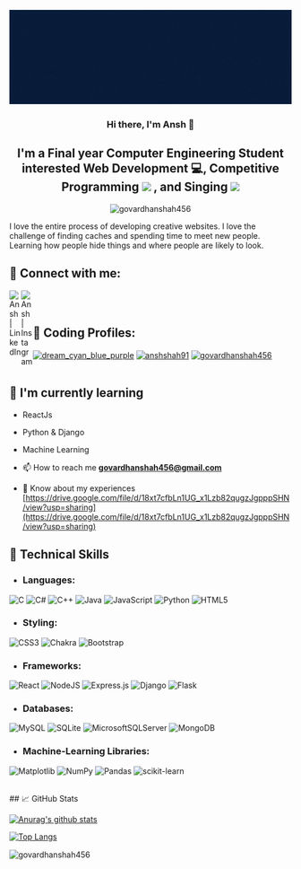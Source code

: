 <p align="center">
  <img src="https://github.com/govardhanshah456/govardhanshah456/blob/master/Ansh%20Shah%20Web%20Developer.gif?raw=true" alt="my banner">
</p>
<h3 align="center">
Hi there, I'm Ansh 👋
</h3>

<h2 align="center">
I'm a Final year Computer Engineering Student interested Web Development 💻, Competitive Programming <img src="https://user-images.githubusercontent.com/60037118/201992898-7b3d2ab5-c51d-466f-81fa-e29c402a42dd.png" width="40">
, and  Singing <img src="https://user-images.githubusercontent.com/60037118/201992730-66f94ad0-701a-4514-9c07-7ae32cd18842.png" width="40">
</h2> 
<p align="center"> <img src="https://komarev.com/ghpvc/?username=govardhanshah456&label=Profile%20views&color=0e75b6&style=flat" alt="govardhanshah456" /> </p>

I love the entire process of developing creative websites. I love the challenge of finding caches and spending time to meet new people. Learning how people hide things and where people are likely to look.

## 🤝 Connect with me:

<a href="https://www.linkedin.com/in/ansh-shah-82898418b/"><img align="left" src="https://raw.githubusercontent.com/rahuldkjain/github-profile-readme-generator/master/src/images/icons/Social/linked-in-alt.svg" alt="Ansh | LinkedIn" width="21px"/></a>
<a href="https://www.instagram.com/anshshah911/"><img align="left" src="https://raw.githubusercontent.com/rahuldkjain/github-profile-readme-generator/master/src/images/icons/Social/instagram.svg" alt="Ansh | Instagram" width="21px"/></a>
</br>
</br>
## 🤝 Coding Profiles:
<a href="https://codeforces.com/profile/dream_cyan_blue_purple" target="blank"><img align="center" src="https://raw.githubusercontent.com/rahuldkjain/github-profile-readme-generator/master/src/images/icons/Social/codeforces.svg" alt="dream_cyan_blue_purple" height="30" width="40" /></a>
<a href="https://www.leetcode.com/anshshah91" target="blank"><img align="center" src="https://raw.githubusercontent.com/rahuldkjain/github-profile-readme-generator/master/src/images/icons/Social/leet-code.svg" alt="anshshah91" height="30" width="40" margin-left="20"/></a>
<a href="https://auth.geeksforgeeks.org/user/govardhanshah456" target="blank"><img align="center" src="https://raw.githubusercontent.com/rahuldkjain/github-profile-readme-generator/master/src/images/icons/Social/geeks-for-geeks.svg" alt="govardhanshah456" height="30" width="40" margin-left="20" /></a>
</br>
</br>
## 🌱 I'm currently learning

- ReactJs
- Python & Django
- Machine Learning

- 📫 How to reach me **govardhanshah456@gmail.com**

- 📄 Know about my experiences [https://drive.google.com/file/d/18xt7cfbLn1UG_x1Lzb82qugzJgpppSHN/view?usp=sharing](https://drive.google.com/file/d/18xt7cfbLn1UG_x1Lzb82qugzJgpppSHN/view?usp=sharing)

## 💼 Technical Skills
- ### Languages:
![C](https://img.shields.io/badge/c-%2300599C.svg?style=for-the-badge&logo=c&logoColor=white)
![C#](https://img.shields.io/badge/c%23-%23239120.svg?style=for-the-badge&logo=c-sharp&logoColor=white)
![C++](https://img.shields.io/badge/c++-%2300599C.svg?style=for-the-badge&logo=c%2B%2B&logoColor=white)
![Java](https://img.shields.io/badge/java-%23ED8B00.svg?style=for-the-badge&logo=java&logoColor=white)
![JavaScript](https://img.shields.io/badge/javascript-%23323330.svg?style=for-the-badge&logo=javascript&logoColor=%23F7DF1E)
![Python](https://img.shields.io/badge/python-3670A0?style=for-the-badge&logo=python&logoColor=ffdd54)
![HTML5](https://img.shields.io/badge/html5-%23E34F26.svg?style=for-the-badge&logo=html5&logoColor=white)

- ### Styling:
![CSS3](https://img.shields.io/badge/css3-%231572B6.svg?style=for-the-badge&logo=css3&logoColor=white)
![Chakra](https://img.shields.io/badge/chakra-%234ED1C5.svg?style=for-the-badge&logo=chakraui&logoColor=white)
![Bootstrap](https://img.shields.io/badge/bootstrap-%23563D7C.svg?style=for-the-badge&logo=bootstrap&logoColor=white)

- ### Frameworks:
![React](https://img.shields.io/badge/react-%2320232a.svg?style=for-the-badge&logo=react&logoColor=%2361DAFB)
![NodeJS](https://img.shields.io/badge/node.js-6DA55F?style=for-the-badge&logo=node.js&logoColor=white)
![Express.js](https://img.shields.io/badge/express.js-%23404d59.svg?style=for-the-badge&logo=express&logoColor=%2361DAFB)
![Django](https://img.shields.io/badge/django-%23092E20.svg?style=for-the-badge&logo=django&logoColor=white)
![Flask](https://img.shields.io/badge/flask-%23000.svg?style=for-the-badge&logo=flask&logoColor=white)

- ### Databases:
![MySQL](https://img.shields.io/badge/mysql-%2300f.svg?style=for-the-badge&logo=mysql&logoColor=white)
![SQLite](https://img.shields.io/badge/sqlite-%2307405e.svg?style=for-the-badge&logo=sqlite&logoColor=white)
![MicrosoftSQLServer](https://img.shields.io/badge/Microsoft%20SQL%20Sever-CC2927?style=for-the-badge&logo=microsoft%20sql%20server&logoColor=white)
![MongoDB](https://img.shields.io/badge/MongoDB-%234ea94b.svg?style=for-the-badge&logo=mongodb&logoColor=white)
  
- ### Machine-Learning Libraries:
![Matplotlib](https://img.shields.io/badge/Matplotlib-%23ffffff.svg?style=for-the-badge&logo=Matplotlib&logoColor=black)
![NumPy](https://img.shields.io/badge/numpy-%23013243.svg?style=for-the-badge&logo=numpy&logoColor=white)
![Pandas](https://img.shields.io/badge/pandas-%23150458.svg?style=for-the-badge&logo=pandas&logoColor=white)
![scikit-learn](https://img.shields.io/badge/scikit--learn-%23F7931E.svg?style=for-the-badge&logo=scikit-learn&logoColor=white)

</br>
## 📈 GitHub Stats 

[![Anurag's github stats](https://github-readme-stats.vercel.app/api?username=govardhanshah456)](https://github.com/govardhanshah456)

[![Top Langs](https://github-readme-stats.vercel.app/api/top-langs/?username=govardhanshah456&layout=compact)](https://github.com/govardhanshah456)

<p><img align="center" src="https://github-readme-streak-stats.herokuapp.com/?user=govardhanshah456&" alt="govardhanshah456" /></p>
